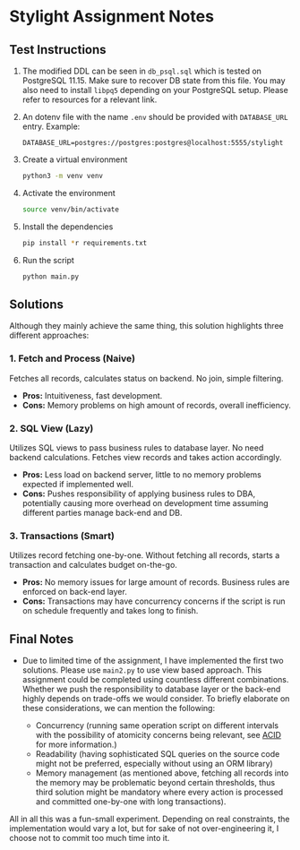 # Stylight Assignment Notes

## Test Instructions

1. The modified DDL can be seen in `db_psql.sql` which is tested on PostgreSQL 11.15. Make sure to recover DB state from this file. You may also need to install `libpq5` depending on your PostgreSQL setup. Please refer to resources for a relevant link.
2. An dotenv file with the name `.env` should be provided with `DATABASE_URL` entry. Example:

    ```env
    DATABASE_URL=postgres://postgres:postgres@localhost:5555/stylight
    ```

3. Create a virtual environment

   ```bash
   python3 -m venv venv 
   ```

4. Activate the environment

   ```bash
   source venv/bin/activate
   ```

5. Install the dependencies

   ```bash
   pip install *r requirements.txt 
   ```

6. Run the script

   ```bash
   python main.py
   ```

## Solutions

Although they mainly achieve the same thing, this solution highlights three different approaches:

### 1. Fetch and Process (Naive)

Fetches all records, calculates status on backend. No join, simple filtering.

- **Pros:** Intuitiveness, fast development.
- **Cons:** Memory problems on high amount of records, overall inefficiency.

### 2. SQL View (Lazy)

Utilizes SQL views to pass business rules to database layer. No need backend calculations. Fetches view records and takes action accordingly.

- **Pros:** Less load on backend server, little to no memory problems expected if implemented well.
- **Cons:** Pushes responsibility of applying business rules to DBA, potentially causing more overhead on development time assuming different parties manage back-end and DB.

### 3. Transactions (Smart)

Utilizes record fetching one-by-one. Without fetching all records, starts a transaction and calculates budget on-the-go.

- **Pros:** No memory issues for large amount of records. Business rules are enforced on back-end layer.
- **Cons:** Transactions may have concurrency concerns if the script is run on schedule frequently and takes long to finish.

## Final Notes

- Due to limited time of the assignment, I have implemented the first two solutions. Please use `main2.py` to use view based approach. This assignment could be completed using countless different combinations. Whether we push the responsibility to database layer or the back-end highly depends on trade-offs we would consider. To briefly elaborate on these considerations, we can mention the following:
  
  - Concurrency (running same operation script on different intervals with the possibility of atomicity concerns being relevant, see [ACID](https://www.geeksforgeeks.org/acid-properties-in-dbms/) for more information.)
  - Readability (having sophisticated SQL queries on the source code might not be preferred, especially without using an ORM library)
  - Memory management (as mentioned above, fetching all records into the memory may be problematic beyond certain thresholds, thus third solution might be mandatory where every action is processed and committed one-by-one with long transactions).

All in all this was a fun-small experiment. Depending on real constraints, the implementation would vary a lot, but for sake of not over-engineering it, I choose not to commit too much time into it.
